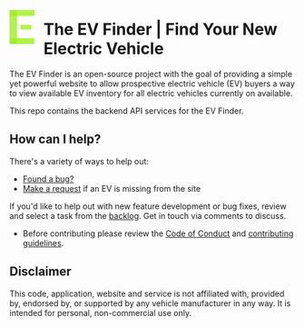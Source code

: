 <img
  src="theevfinder.png"
  align="left"
  height="60px"
  style="padding: .5rem 1rem .5rem 0"
/>

<h1>The EV Finder | Find Your New Electric Vehicle</h1>

The EV Finder is an open-source project with the goal of providing a simple yet
powerful website to allow prospective electric vehicle (EV) buyers a way to view
available EV inventory for all electric vehicles currently on available.

This repo contains the backend API services for the EV Finder.

## How can I help?

There's a variety of ways to help out:

- [Found a bug?](https://github.com/Ben-Chapman/EVFinder/issues/new?template=bug_report.md)
- [Make a request](https://github.com/Ben-Chapman/EVFinder/issues/new?template=request-for-a-new-vehicle.md) if an EV is missing from the site

If you'd like to help out with new feature development or bug fixes, review and select a task from the [backlog](https://github.com/Ben-Chapman/EVFinder/issues). Get in touch via comments
to discuss.

- Before contributing please review the [Code of Conduct](CODE_OF_CONDUCT.md) and [contributing guidelines](CONTRIBUTING.md).

## Disclaimer
This code, application, website and service is not affiliated with, provided by, endorsed by, or supported by any vehicle manufacturer in any way.  It is intended for personal, non-commercial use only.

